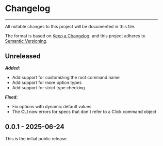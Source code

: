 # Changelog

-----

All notable changes to this project will be documented in this file.

The format is based on [Keep a Changelog](https://keepachangelog.com/en/1.0.0/), and this project adheres to [Semantic Versioning](https://semver.org/spec/v2.0.0.html).

## Unreleased

***Added:***

- Add support for customizing the root command name
- Add support for more option types
- Add support for strict type checking

***Fixed:***

- Fix options with dynamic default values
- The CLI now errors for specs that don't refer to a Click command object

## 0.0.1 - 2025-06-24

This is the initial public release.
